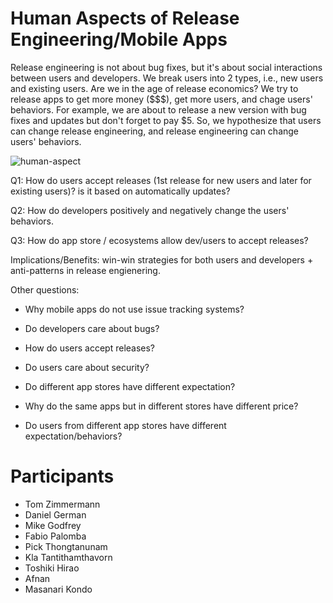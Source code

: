 # Human Aspects of Release Engineering/Mobile Apps

Release engineering is not about bug fixes, but it's about social interactions between users and developers.
We break users into 2 types, i.e., new users and existing users.
Are we in the age of release economics? We try to release apps to get more money ($$$), get more users, and chage users' behaviors.
For example, we are about to release a new version with bug fixes and updates but don't forget to pay $5.
So, we hypothesize that users can change release engineering, and release engineering can change users' behaviors.

![human-aspect](https://github.com/shonan-releng-mobile/shonan-releng-mobile/blob/master/1stbreakout/human-aspects/2.jpg)


Q1: How do users accept releases (1st release for new users and later for existing users)? is it based on automatically updates?

Q2: How do developers positively and negatively change the users' behaviors.

Q3: How do app store / ecosystems allow dev/users to accept releases?

Implications/Benefits: win-win strategies for both users and developers + anti-patterns in release engienering.

Other questions:

- Why mobile apps do not use issue tracking systems?

- Do developers care about bugs?

- How do users accept releases?

- Do users care about security?

- Do different app stores have different expectation?

- Why do the same apps but in different stores have different price?

- Do users from different app stores have different expectation/behaviors?


# Participants

- Tom Zimmermann
- Daniel German
- Mike Godfrey
- Fabio Palomba
- Pick Thongtanunam
- Kla Tantithamthavorn
- Toshiki Hirao
- Afnan
- Masanari Kondo

